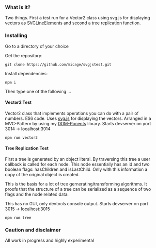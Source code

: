 ### What is it?
Two things. First a test run for a Vector2 class using svg.js for displaying vectors as [SVGLineElement](https://developer.mozilla.org/en-US/docs/Web/API/SVGLineElement)s and second a tree replication function.

### Installing
Go to a directory of your choice

Get the repository:
```
git clone https://github.com/micage/svgjstest.git
```

Install dependencies:
```
npm i
```

Then type one of the following ...

#### Vector2 Test
Vector2 class that implements operations you can do with a pair of numbers. ES6 code.
Uses [svg.js](https://github.com/svgdotjs/svg.js) for displaying the vectors. Arranged in a MVC-Pattern by using my [DOM-Ponents](https://github.com/micage/DOM-Ponents) library.
Starts devserver on port 3014 -> localhost:3014
```
npm run vector2
```

#### Tree Replication Test
First a tree is generated by an object literal. By traversing this tree
a user callback is called for each node. This node essentially has an
id and two boolean flags: hasChildren and isLastChild. Only with this
information a copy of the original object is created. 

This is the basis for a lot of tree gernerating/transforming algorithms.
It proofs that the structure of a tree can be serialized as a sequence of
two flags and the node related data.

This has no GUI, only devtools console output.
Starts devserver on port 3015 -> localhost:3015
```
npm run tree
```

### Caution and disclaimer
All work in progress and highly experimental
